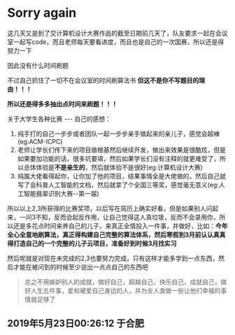# Sorry again
这几天又是到了交计算机设计大赛作品的截至日期前几天了，队友要求一起在会议室一起写code，而且老师每天要看进度，而且也是自己的一次国赛，所以还是得努力一下

因此没有什么时间刷题

不过自己抓住了一切不在会议室的时间刷算法书
**但这不是你不写题目的理由！！！**

**所以还是得多多抽出点时间来刷题！！！**


关于大学生各种比赛  ---   自己的感想：
1. 纯手打的自己一步步或者团队一起一步步亲手做起来的亲儿子，感觉会超棒(eg:ACM-ICPC)
2. 老师让学长们传下来的项目做根基然后继续开发，做出来效果是很酷炫，但是如果要加功能的话，很多坑要填，然后如果学长们没有注释的就更难受了，所以总体体验是**不是亲生的**，然后就体验不是很好(eg:计算机设计大赛)
3. 纯属大佬看得起你，让你加了他的项目，结果事情全是大佬做的，然后自己就写了会科普人工智能的文档，然后就拿了个全国三等奖，感觉毫无意义(eg:人工智能翡翠识别大赛--第一届)

所以以上2,3所获得的比赛奖项，以后写在简历上确实好看，但是如果别人问起来，一问3不知，反而会起反作用，让自己觉得这人真垃圾，反而不会录用你，所以还是多花点时间来养自己的儿子，来真正全情投入一件事，并做好，比如：**今年全心全意地刷算法，真正得构建自己完整的算法体系，然后寒假到3月前认认真真得打造自己的一个完整的儿子云项目，准备好到时候3月找实习**

然后呢就是对现在未完成的2,3也要努力完成，只有这样才能多学到一点东西，然后才能在被问到的时候至少说出一点点自己的东西吧       

>总之不用嫉妒别人的成就，做好自己，超越自己，快乐自己，成就自己，做好人生五件事，爱和被爱自己身边的人，并为全人类做一些让他们幸福的事情就足够了
## 2019年5月23日00:26:12 于合肥